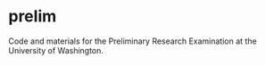 # prelim
Code and materials for the Preliminary Research Examination at the University of Washington.
